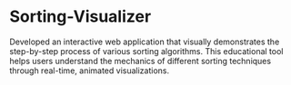 # Sorting-Visualizer
Developed an interactive web application that visually demonstrates the step-by-step process of various sorting algorithms. This educational tool helps users understand the mechanics of different sorting techniques through real-time, animated visualizations.
